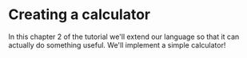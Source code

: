 # Creating a calculator

In this chapter 2 of the tutorial we'll extend our language so that it
can actually do something useful. We'll implement a simple calculator!
